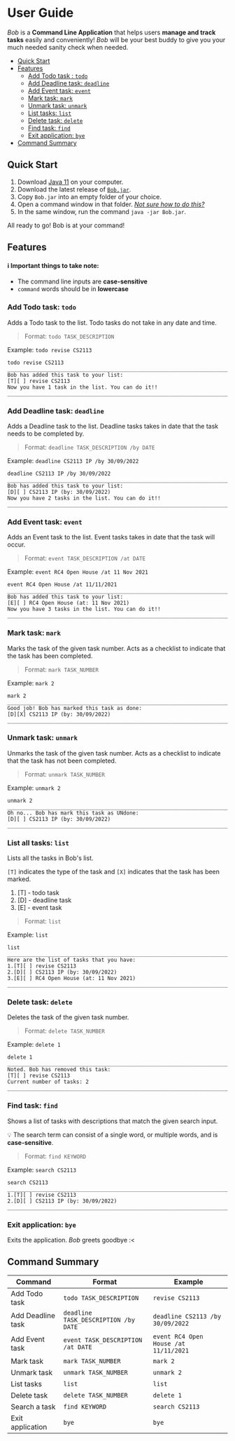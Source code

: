 # User Guide
_Bob_ is a **Command Line Application** that helps users **manage and track tasks** easily and conveniently!
_Bob_ will be your best buddy to give you your much needed sanity check when needed.

- [Quick Start](#quick-start)
- [Features](#features)
  - [Add Todo task : `todo`](#add-todo-task-todo)
  - [Add Deadline task: `deadline`](#add-deadline-task-deadline)
  - [Add Event task: `event`](#add-event-task-event)
  - [Mark task: `mark`](#mark-task-mark)
  - [Unmark task: `unmark`](#unmark-task-unmark)
  - [List tasks: `list`](#list-tasks-list)
  - [Delete task: `delete`](#delete-task-delete)
  - [Find task: `find`](#find-task-find)
  - [Exit application: `bye`](#exit-application-bye)
- [Command Summary](#command-summary)

## Quick Start
1. Download [Java 11](https://www.oracle.com/java/technologies/downloads/) on your computer.
2. Download the latest release of [`Bob.jar`](https://github.com/qianz-z/ip/releases).
3. Copy `Bob.jar` into an empty folder of your choice.
4. Open a command window in that folder. [_Not sure how to do this?_](https://www.groovypost.com/howto/open-command-window-terminal-window-specific-folder-windows-mac-linux/)
5. In the same window, run the command `java -jar Bob.jar`. 

All ready to go! Bob is at your command!

## Features 
#### ℹ️ Important things to take note:
- The command line inputs are **case-sensitive**
- `command` words should be in **lowercase**



### Add Todo task: `todo`
Adds a Todo task to the list. Todo tasks do not take in any date and time.

> Format: `todo TASK_DESCRIPTION`

Example: `todo revise CS2113`
````
todo revise CS2113
_________________________________________________________________________________
Bob has added this task to your list:
[T][ ] revise CS2113
Now you have 1 task in the list. You can do it!!
_________________________________________________________________________________
````

### Add Deadline task: `deadline`
Adds a Deadline task to the list. Deadline tasks takes in date that the task needs to be completed by.

> Format: `deadline TASK_DESCRIPTION /by DATE`

Example: `deadline CS2113 IP /by 30/09/2022`
````
deadline CS2113 IP /by 30/09/2022
_________________________________________________________________________________
Bob has added this task to your list:
[D][ ] CS2113 IP (by: 30/09/2022)
Now you have 2 tasks in the list. You can do it!!
_________________________________________________________________________________
````

### Add Event task: `event`
Adds an Event task to the list. Event tasks takes in date that the task will occur.

> Format: `event TASK_DESCRIPTION /at DATE`

Example: `event RC4 Open House /at 11 Nov 2021`
````
event RC4 Open House /at 11/11/2021
_________________________________________________________________________________
Bob has added this task to your list:
[E][ ] RC4 Open House (at: 11 Nov 2021)
Now you have 3 tasks in the list. You can do it!!
_________________________________________________________________________________
````

### Mark task: `mark`
Marks the task of the given task number. Acts as a checklist to indicate that the task has been completed.

> Format: `mark TASK_NUMBER`

Example: `mark 2`
````
mark 2
_________________________________________________________________________________
Good job! Bob has marked this task as done:
[D][X] CS2113 IP (by: 30/09/2022)
__________________________________________________________________________________
````

### Unmark task: `unmark`
Unmarks the task of the given task number. Acts as a checklist to indicate that the task has not been completed.

> Format: `unmark TASK_NUMBER`

Example: `unmark 2`
````
unmark 2
_________________________________________________________________________________
Oh no... Bob has mark this task as UNdone:
[D][ ] CS2113 IP (by: 30/09/2022)
__________________________________________________________________________________
````

### List all tasks: `list`
Lists all the tasks in Bob's list. 

`[T]` indicates the type of the task and `[X]` indicates that the task has been marked.
1. [T] - todo task
2. [D] - deadline task
3. [E] - event task
>Format: `list`

Example: `list`
````
list
_________________________________________________________________________________
Here are the list of tasks that you have:
1.[T][ ] revise CS2113
2.[D][ ] CS2113 IP (by: 30/09/2022)
3.[E][ ] RC4 Open House (at: 11 Nov 2021)
_________________________________________________________________________________
````

### Delete task: `delete`
Deletes the task of the given task number.

> Format: `delete TASK_NUMBER`

Example: `delete 1`
````
delete 1
_________________________________________________________________________________
Noted. Bob has removed this task: 
[T][ ] revise CS2113
Current number of tasks: 2
_________________________________________________________________________________
````

### Find task: `find`
Shows a list of tasks with descriptions that match the given search input.

:bulb: The search term can consist of a single word, or multiple words, and is **case-sensitive**.

> Format: `find KEYWORD`

Example: `search CS2113`
````
search CS2113
_________________________________________________________________________________
1.[T][ ] revise CS2113
2.[D][ ] CS2113 IP (by: 30/09/2022)
_________________________________________________________________________________
````

### Exit application: `bye`
Exits the application. _Bob_ greets goodbye :<



## Command Summary

Command | Format | Example
------ | ------ | -------
Add Todo task |  `todo TASK_DESCRIPTION` | `revise CS2113`
Add Deadline task | `deadline TASK_DESCRIPTION /by DATE` | `deadline CS2113 /by 30/09/2022`
Add Event task | `event TASK_DESCRIPTION /at DATE` |  `event RC4 Open House /at 11/11/2021`
Mark task | `mark TASK_NUMBER` | `mark 2`
Unmark task | `unmark TASK_NUMBER` | `unmark 2`
List tasks | `list` | `list`
Delete task | `delete TASK_NUMBER` | `delete 1`
Search a task | `find KEYWORD` | `search CS2113`
Exit application | `bye` | `bye`
